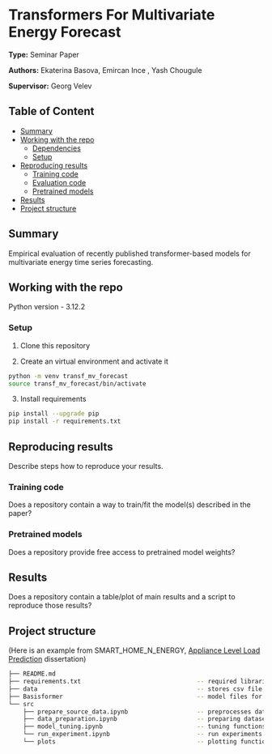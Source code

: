# Transformers For Multivariate Energy Forecast

**Type:** Seminar Paper

**Authors:** Ekaterina Basova, Emircan Ince , Yash Chougule

**Supervisor:** Georg Velev

## Table of Content

- [Summary](#summary)
- [Working with the repo](#Working-with-the-repo)
    - [Dependencies](#Dependencies)
    - [Setup](#Setup)
- [Reproducing results](#Reproducing-results)
    - [Training code](#Training-code)
    - [Evaluation code](#Evaluation-code)
    - [Pretrained models](#Pretrained-models)
- [Results](#Results)
- [Project structure](-Project-structure)

## Summary
Empirical evaluation of recently published transformer-based models for multivariate energy time series forecasting.

## Working with the repo
Python version - 3.12.2
### Setup

1. Clone this repository

2. Create an virtual environment and activate it
```bash
python -m venv transf_mv_forecast
source transf_mv_forecast/bin/activate
```

3. Install requirements
```bash
pip install --upgrade pip
pip install -r requirements.txt
```

## Reproducing results

Describe steps how to reproduce your results.


### Training code

Does a repository contain a way to train/fit the model(s) described in the paper?


### Pretrained models

Does a repository provide free access to pretrained model weights?

## Results

Does a repository contain a table/plot of main results and a script to reproduce those results?

## Project structure

(Here is an example from SMART_HOME_N_ENERGY, [Appliance Level Load Prediction](https://github.com/Humboldt-WI/dissertations/tree/main/SMART_HOME_N_ENERGY/Appliance%20Level%20Load%20Prediction) dissertation)

```bash
├── README.md
├── requirements.txt                                -- required libraries
├── data                                            -- stores csv file 
├── Basisformer                                     -- model files for Basiformer model ()
└── src
    ├── prepare_source_data.ipynb                   -- preprocesses data
    ├── data_preparation.ipynb                      -- preparing datasets
    ├── model_tuning.ipynb                          -- tuning functions
    └── run_experiment.ipynb                        -- run experiments 
    └── plots                                       -- plotting functions                 
```
